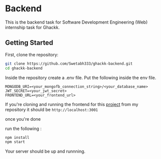 # Backend

This is the backend task for Software Development Engineering (Web) internship task for Ghackk.

## Getting Started

First, clone the repository:

```bash
git clone https://github.com/Swetabh333/ghackk-backend.git
cd ghackk-backend
```
Inside the repository create a .env file.
Put the following inside the env file.

```
MONGODB_URI=<your_mongofb_connection_string>/<your_database_name>
JWT_SECRET=<your_jwt_secret>
FRONTEND_URL=<your_frontend_url>

```
If you're cloning and running the frontend for this [project](https://github.com/Swetabh333/ghackk-frontend) from my repository it should be `http://localhost:3001`

once you're done

run the following : 
```bash
npm install
npm start
```

Your server should be up and runnning.